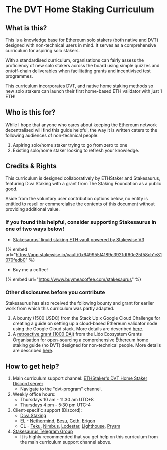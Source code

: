 # The DVT Home Staking Curriculum

## What is this?

This is a knowledge base for Ethereum solo stakers (both native and DVT) designed with non-technical users in mind. It serves as a comprehensive curriculum for aspiring solo stakers.

With a standardised curriculum, organisations can fairly assess the proficiency of new solo stakers across the board using simple quizzes and on/off-chain deliverables when facilitating grants and incentivised test programmes.

This curriculum incorporates DVT, and native home staking methods so new solo stakers can launch their first home-based ETH validator with just 1 ETH!

## Who is this for?

While I hope that anyone who cares about keeping the Ethereum network decentralised will find this guide helpful, the way it is written caters to the following audiences of non-technical people:

1. Aspiring solo/home staker trying to go from zero to one
2. Existing solo/home staker looking to refresh your knowledge.

## Credits & Rights

This curriculum is designed collaboratively by ETHStaker and Stakesaurus, featuring Diva Staking with a grant from The Staking Foundation as a public good.

Aside from the voluntary user contribution options below, no entity is entitled to resell or commercialise the contents of this document without providing additional value.&#x20;

### If you found this helpful, consider supporting Stakesaurus in one of two ways below!&#x20;

* [Stakesaurus' liquid staking ETH vault powered by Stakewise V3](https://app.stakewise.io/vault/0x649955f4189c3921df60e25f58cb1e81070fedb0)

{% embed url="https://app.stakewise.io/vault/0x649955f4189c3921df60e25f58cb1e81070fedb0" %}

* Buy me a coffee!

{% embed url="https://www.buymeacoffee.com/stakesaurus" %}

### Other disclosures before you contribute

Stakesaurus has also received the following bounty and grant for earlier work from which this curriculum was partly adapted.

1. A bounty (1500 USDC) from the Stack Up x Google Cloud Challenge for creating a guide on setting up a cloud-based Ethereum validator node using the Google Cloud stack. More details are described [here](https://x.com/StackUpHQ/status/1701601281541091565).
2. A [retroactive grant (1000 DAI)](https://research.lido.fi/t/lido-community-lifeguards-initiative/4678/23?u=stakesaurus) from the Lido Ecosystem Grants Organisation for open-sourcing a comprehensive Ethereum home staking guide (no DVT) designed for non-technical people. More details are described [here](https://x.com/stakesaurus/status/1709419025435164696).

## How to get help?

1. Main curriculum support channel: [ETHStaker's DVT Home Staker Discord server](https://discord.gg/ethstaker)
   * Navigate to the "dvt-program" channel.
2. Weekly office hours:
   * Thursdays 10 am - 11:30 am UTC+8
   * Thursdays 4 pm - 5:30 pm UTC-4
3. Client-specific support (Discord):
   * [Diva Staking](https://discord.gg/gkgzbze4)
   * EL - [Nethermind](https://discord.gg/bphnunvcef), [Besu](https://discord.gg/consensys), [Geth](https://discord.gg/CYuF3A9S), [Erigon](https://github.com/ledgerwatch/erigon?tab=readme-ov-file#erigon-discord-server)
   * CL - [Teku](https://discord.gg/consensys), [Nimbus](https://discord.gg/AuDqCzQb), [Lodestar](https://discord.gg/AuPdTD6N), [Lighthouse](https://discord.gg/5U2R2Awu), [Prysm](https://discord.gg/prysmaticlabs)
4. [Stakesaurus Telegram Group](https://t.me/stakesaurus)
   * It is highly recommended that you get help on this curriculum from the main curriculum support channel above.

